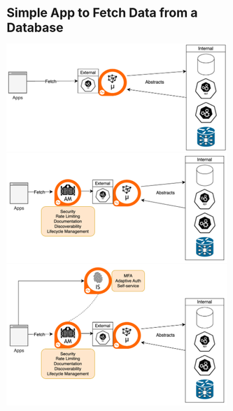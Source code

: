 # Simple App to Fetch Data from a Database

<!-- Insert image in this folder to this README -->
![How MI fetches data from a database](./readme-imgs/MI.png)
![Interaction between MI and APIM](./readme-imgs/MI+APIM.png)
![Interaction between MI, APIM, and IS](./readme-imgs/MI+APIM+IS.png)